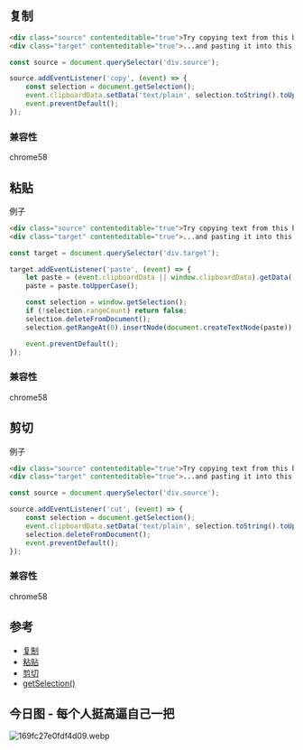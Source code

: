 ## 复制
```html
<div class="source" contenteditable="true">Try copying text from this box...</div>
<div class="target" contenteditable="true">...and pasting it into this one</div>
```
```js
const source = document.querySelector('div.source');

source.addEventListener('copy', (event) => {
    const selection = document.getSelection();
    event.clipboardData.setData('text/plain', selection.toString().toUpperCase());
    event.preventDefault();
});
```
### 兼容性
chrome58

## 粘贴
例子

```html
<div class="source" contenteditable="true">Try copying text from this box...</div>
<div class="target" contenteditable="true">...and pasting it into this one</div>
```
```js
const target = document.querySelector('div.target');

target.addEventListener('paste', (event) => {
    let paste = (event.clipboardData || window.clipboardData).getData('text');
    paste = paste.toUpperCase();

    const selection = window.getSelection();
    if (!selection.rangeCount) return false;
    selection.deleteFromDocument();
    selection.getRangeAt(0).insertNode(document.createTextNode(paste));

    event.preventDefault();
});
```
### 兼容性
chrome58

## 剪切
例子

```html
<div class="source" contenteditable="true">Try copying text from this box...</div>
<div class="target" contenteditable="true">...and pasting it into this one</div>
```
```js
const source = document.querySelector('div.source');

source.addEventListener('cut', (event) => {
    const selection = document.getSelection();
    event.clipboardData.setData('text/plain', selection.toString().toUpperCase());
    selection.deleteFromDocument();
    event.preventDefault();
});
```
### 兼容性
chrome58
## 参考

- [复制](https://developer.mozilla.org/en-US/docs/Web/API/Element/copy_event)
- [粘贴](https://developer.mozilla.org/en-US/docs/Web/API/Element/paste_event)
- [剪切](https://developer.mozilla.org/en-US/docs/Web/API/Element/cut_event)
- [getSelection()](https://developer.mozilla.org/zh-CN/docs/Web/API/Selection)
## 今日图 - 每个人挺高逼自己一把
![169fc27e0fdf4d09.webp](../../images/169fc27e0fdf4d09.webp)
